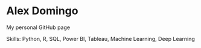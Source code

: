 # Alex Domingo
My personal GitHub page

Skills: Python, R, SQL, Power BI, Tableau, Machine Learning, Deep Learning 
